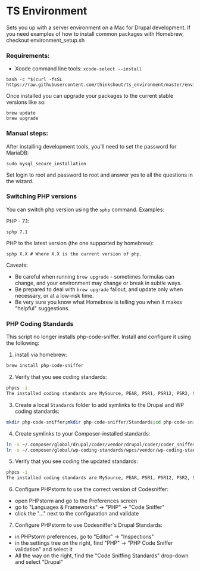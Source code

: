 TS Environment
====================

Sets you up with a server environment on a Mac for Drupal development. If you need examples of how to install common packages with Homebrew, checkout environment_setup.sh

### Requirements:

 - Xcode command line tools: `xcode-select --install`

```
bash -c "$(curl -fsSL https://raw.githubusercontent.com/thinkshout/ts_environment/master/environment_setup.sh)"
```

Once installed you can upgrade your packages to the current stable versions like so:

```
brew update
brew upgrade
```

### Manual steps:

After installing development tools, you'll need to set the password for MariaDB:
```
sudo mysql_secure_installation
```
Set login to root and password to root and answer yes to all the questions in the wizard.


### Switching PHP versions

You can switch php version using the `sphp` command. Examples:

PHP - 7.1:
```
sphp 7.1
```

PHP to the latest version (the one supported by homebrew):
```
sphp X.X # Where X.X is the current version of php.
```

Caveats:

* Be careful when running `brew upgrade` - sometimes formulas can change, and your environment may change or break in subtle ways.
* Be prepared to deal with `brew upgrade` fallout, and update only when necessary, or at a low-risk time.
* Be very sure you know what Homebrew is telling you when it makes "helpful" suggestions.

### PHP Coding Standards

This script no longer installs php-code-sniffer. Install and configure it using the following:

1. install via homebrew:

~~~bash
brew install php-code-sniffer
~~~

2. Verify that you see coding standards:

~~~bash
phpcs -i
The installed coding standards are MySource, PEAR, PSR1, PSR12, PSR2, Squiz, and Zend
~~~

3. Create a local `Standards` folder to add symlinks to the Drupal and WP coding standards:

~~~bash
mkdir php-code-sniffer;mkdir php-code-sniffer/Standards;cd php-code-sniffer/Standards
~~~

4. Create symlinks to your Composer-installed standards:

~~~bash
ln -s ~/.composer/global/drupal/coder/vendor/drupal/coder/coder_sniffer/Drupal Drupal
ln -s ~/.composer/global/wp-coding-standards/wpcs/vendor/wp-coding-standards/wpcs/WordPress-Core WordPress-Core
~~~

5. Verify that you see coding the updated standards:

~~~bash
phpcs -i
The installed coding standards are MySource, PEAR, PSR1, PSR12, PSR2, Squiz, Zend, Drupal and WordPress-Core
~~~

6. Configure PHPstorm to use the correct version of Codesniffer:

- open PHPstorm and go to the Preferences screen
- go to "Languages & Frameworks" -> "PHP" -> "Code Sniffer"
- click the "..." next to the configuration and validate

7. Configure PHPstorm to use Codesniffer's Drupal Standards:

- in PHPstorm preferences, go to "Editor" -> "Inspections"
- in the settings tree on the right, find "PHP" -> "PHP Code Sniffer validation" and select it
- All the way on the right, find the "Code Sniffing Standards" drop-down and select "Drupal"
